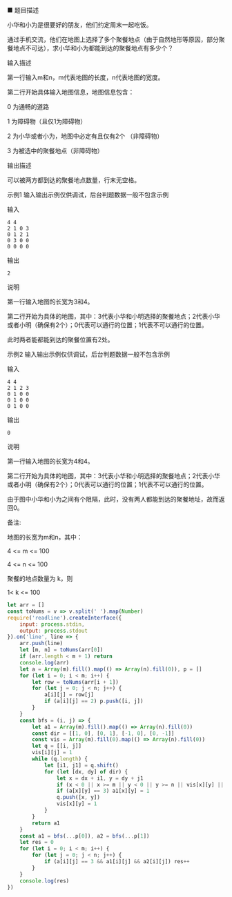 ■ 题目描述

小华和小为是很要好的朋友，他们约定周末一起吃饭。

通过手机交流，他们在地图上选择了多个聚餐地点（由于自然地形等原因，部分聚餐地点不可达），求小华和小为都能到达的聚餐地点有多少个？

输入描述

第一行输入m和n，m代表地图的长度，n代表地图的宽度。

第二行开始具体输入地图信息，地图信息包含：

0 为通畅的道路

1 为障碍物（且仅1为障碍物）

2 为小华或者小为，地图中必定有且仅有2个 （非障碍物）

3 为被选中的聚餐地点（非障碍物）

输出描述

可以被两方都到达的聚餐地点数量，行末无空格。

示例1  输入输出示例仅供调试，后台判题数据一般不包含示例

输入
```
4 4
2 1 0 3
0 1 2 1
0 3 0 0
0 0 0 0
```

输出
```
2
```

说明

第一行输入地图的长宽为3和4。

第二行开始为具体的地图，其中：3代表小华和小明选择的聚餐地点；2代表小华或者小明（确保有2个）；0代表可以通行的位置；1代表不可以通行的位置。

此时两者能都能到达的聚餐位置有2处。

示例2  输入输出示例仅供调试，后台判题数据一般不包含示例

输入
```
4 4
2 1 2 3
0 1 0 0
0 1 0 0
0 1 0 0
```

输出
```
0
```

说明

第一行输入地图的长宽为4和4。

第二行开始为具体的地图，其中：3代表小华和小明选择的聚餐地点；2代表小华或者小明（确保有2个）；0代表可以通行的位置；1代表不可以通行的位置。

由于图中小华和小为之间有个阻隔，此时，没有两人都能到达的聚餐地址，故而返回0。

备注:

地图的长宽为m和n，其中：

4 <= m <= 100

4 <= n <= 100

聚餐的地点数量为 k，则

1< k <= 100

```js
let arr = []
const toNums = v => v.split(' ').map(Number)
require('readline').createInterface({
    input: process.stdin,
    output: process.stdout
}).on('line', line => {
    arr.push(line)
    let [m, n] = toNums(arr[0])
    if (arr.length < m + 1) return
    console.log(arr)
    let a = Array(m).fill().map(() => Array(n).fill(0)), p = []
    for (let i = 0; i < m; i++) {
        let row = toNums(arr[i + 1])
        for (let j = 0; j < n; j++) {
            a[i][j] = row[j]
            if (a[i][j] == 2) p.push([i, j])
        }
    }
    const bfs = (i, j) => {
        let a1 = Array(m).fill().map(() => Array(n).fill(0))
        const dir = [[1, 0], [0, 1], [-1, 0], [0, -1]]
        const vis = Array(m).fill(0).map(() => Array(n).fill(0))
        let q = [[i, j]]
        vis[i][j] = 1
        while (q.length) {
            let [i1, j1] = q.shift()
            for (let [dx, dy] of dir) {
                let x = dx + i1, y = dy + j1
                if (x < 0 || x >= m || y < 0 || y >= n || vis[x][y] || a[x][y] == 1) continue
                if (a[x][y] == 3) a1[x][y] = 1
                q.push([x, y])
                vis[x][y] = 1
            }
        }
        return a1
    }
    const a1 = bfs(...p[0]), a2 = bfs(...p[1])
    let res = 0
    for (let i = 0; i < m; i++) {
        for (let j = 0; j < n; j++) {
            if (a[i][j] == 3 && a1[i][j] && a2[i][j]) res++
        }
    }
    console.log(res)
})

